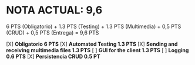 # NOTA ACTUAL: 9,6

6 PTS (Obligatorio) + 1.3 PTS (Testing) + 1.3 PTS (Multimedia) + 0,5 PTS (CRUD) + 0,5 PTS (Entrega) = 9,6 PTS

[X] **Obligatorio 6 PTS**
[X] **Automated Testing 1.3 PTS** 
[X] **Sending and receiving multimedia files 1.3 PTS**
[ ] **GUI for the client 1.3 PTS**
[ ] **Logging 0.6 PTS**
[X] **Persistencia CRUD 0.5 PT**